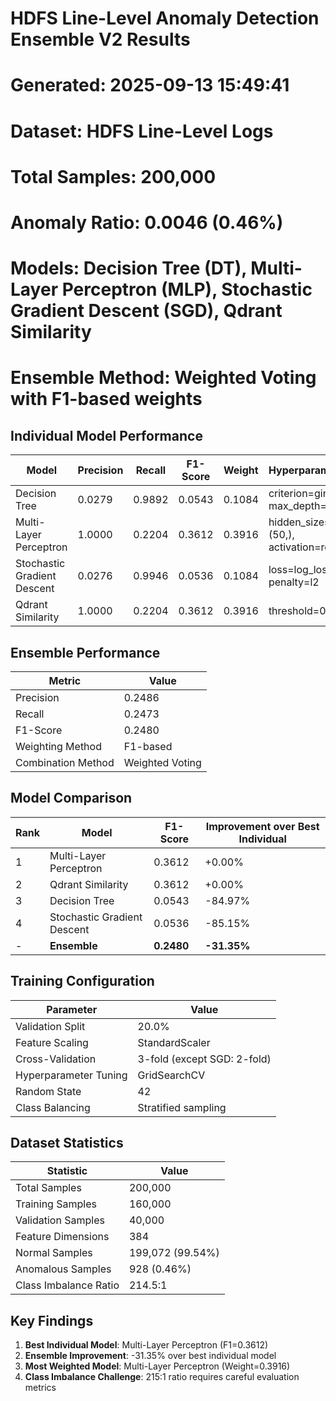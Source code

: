 
# HDFS Line-Level Anomaly Detection Ensemble V2 Results
# Generated: 2025-09-13 15:49:41
# Dataset: HDFS Line-Level Logs
# Total Samples: 200,000
# Anomaly Ratio: 0.0046 (0.46%)
# Models: Decision Tree (DT), Multi-Layer Perceptron (MLP), Stochastic Gradient Descent (SGD), Qdrant Similarity
# Ensemble Method: Weighted Voting with F1-based weights


## Individual Model Performance

| Model | Precision | Recall | F1-Score | Weight | Hyperparameters |
|-------|-----------|--------|----------|--------|-----------------|
| Decision Tree | 0.0279 | 0.9892 | 0.0543 | 0.1084 | criterion=gini, max_depth=None |
| Multi-Layer Perceptron | 1.0000 | 0.2204 | 0.3612 | 0.3916 | hidden_sizes=(50,), activation=relu |
| Stochastic Gradient Descent | 0.0276 | 0.9946 | 0.0536 | 0.1084 | loss=log_loss, penalty=l2 |
| Qdrant Similarity | 1.0000 | 0.2204 | 0.3612 | 0.3916 | threshold=0.5 |

## Ensemble Performance

| Metric | Value |
|--------|-------|
| Precision | 0.2486 |
| Recall | 0.2473 |
| F1-Score | 0.2480 |
| Weighting Method | F1-based |
| Combination Method | Weighted Voting |

## Model Comparison

| Rank | Model | F1-Score | Improvement over Best Individual |
|------|-------|----------|----------------------------------|
| 1 | Multi-Layer Perceptron | 0.3612 | +0.00% |
| 2 | Qdrant Similarity | 0.3612 | +0.00% |
| 3 | Decision Tree | 0.0543 | -84.97% |
| 4 | Stochastic Gradient Descent | 0.0536 | -85.15% |
| - | **Ensemble** | **0.2480** | **-31.35%** |

## Training Configuration

| Parameter | Value |
|-----------|-------|
| Validation Split | 20.0% |
| Feature Scaling | StandardScaler |
| Cross-Validation | 3-fold (except SGD: 2-fold) |
| Hyperparameter Tuning | GridSearchCV |
| Random State | 42 |
| Class Balancing | Stratified sampling |

## Dataset Statistics

| Statistic | Value |
|-----------|-------|
| Total Samples | 200,000 |
| Training Samples | 160,000 |
| Validation Samples | 40,000 |
| Feature Dimensions | 384 |
| Normal Samples | 199,072 (99.54%) |
| Anomalous Samples | 928 (0.46%) |
| Class Imbalance Ratio | 214.5:1 |

## Key Findings

1. **Best Individual Model**: Multi-Layer Perceptron (F1=0.3612)
2. **Ensemble Improvement**: -31.35% over best individual model
3. **Most Weighted Model**: Multi-Layer Perceptron (Weight=0.3916)
4. **Class Imbalance Challenge**: 215:1 ratio requires careful evaluation metrics
